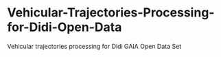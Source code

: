 # Vehicular-Trajectories-Processing-for-Didi-Open-Data
Vehicular trajectories processing for Didi GAIA Open Data Set
